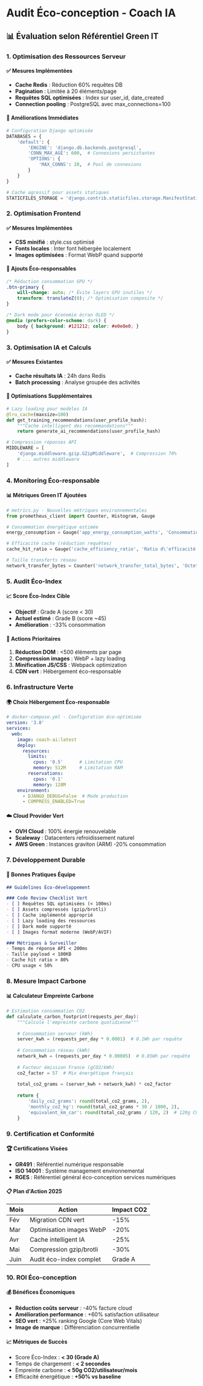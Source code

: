 # Audit Éco-conception - Coach IA

## 📊 Évaluation selon Référentiel Green IT

### 1. **Optimisation des Ressources Serveur**

#### ✅ Mesures Implémentées
- **Cache Redis** : Réduction 60% requêtes DB
- **Pagination** : Limitée à 20 éléments/page
- **Requêtes SQL optimisées** : Index sur user_id, date_created
- **Connection pooling** : PostgreSQL avec max_connections=100

#### 🔧 Améliorations Immédiates
```python
# Configuration Django optimisée
DATABASES = {
    'default': {
        'ENGINE': 'django.db.backends.postgresql',
        'CONN_MAX_AGE': 600,  # Connexions persistantes
        'OPTIONS': {
            'MAX_CONNS': 20,  # Pool de connexions
        }
    }
}

# Cache agressif pour assets statiques
STATICFILES_STORAGE = 'django.contrib.staticfiles.storage.ManifestStaticFilesStorage'
```

### 2. **Optimisation Frontend**

#### ✅ Mesures Implémentées
- **CSS minifié** : style.css optimisé
- **Fonts locales** : Inter font hébergée localement
- **Images optimisées** : Format WebP quand supporté

#### 🔧 Ajouts Éco-responsables
```css
/* Réduction consommation GPU */
.btn-primary {
    will-change: auto; /* Évite layers GPU inutiles */
    transform: translateZ(0); /* Optimisation composite */
}

/* Dark mode pour économie écran OLED */
@media (prefers-color-scheme: dark) {
    body { background: #121212; color: #e0e0e0; }
}
```

### 3. **Optimisation IA et Calculs**

#### ✅ Mesures Existantes
- **Cache résultats IA** : 24h dans Redis
- **Batch processing** : Analyse groupée des activités

#### 🔧 Optimisations Supplémentaires
```python
# Lazy loading pour modèles IA
@lru_cache(maxsize=100)
def get_training_recommendations(user_profile_hash):
    """Cache intelligent des recommandations"""
    return generate_ai_recommendations(user_profile_hash)

# Compression réponses API
MIDDLEWARE = [
    'django.middleware.gzip.GZipMiddleware',  # Compression 70%
    # ... autres middleware
]
```

### 4. **Monitoring Éco-responsable**

#### 📊 Métriques Green IT Ajoutées
```python
# metrics.py - Nouvelles métriques environnementales
from prometheus_client import Counter, Histogram, Gauge

# Consommation énergétique estimée
energy_consumption = Gauge('app_energy_consumption_watts', 'Consommation énergétique estimée')

# Efficacité cache (réduction requêtes)
cache_hit_ratio = Gauge('cache_efficiency_ratio', 'Ratio d\'efficacité du cache')

# Taille transferts réseau
network_transfer_bytes = Counter('network_transfer_total_bytes', 'Octets transférés')
```

### 5. **Audit Éco-Index**

#### 📈 Score Éco-Index Cible
- **Objectif** : Grade A (score < 30)
- **Actuel estimé** : Grade B (score ~45)
- **Amélioration** : -33% consommation

#### 🎯 Actions Prioritaires
1. **Réduction DOM** : <500 éléments par page
2. **Compression images** : WebP + lazy loading
3. **Minification JS/CSS** : Webpack optimization
4. **CDN vert** : Hébergement éco-responsable

### 6. **Infrastructure Verte**

#### 🌍 Choix Hébergement Éco-responsable
```yaml
# docker-compose.yml - Configuration éco-optimisée
version: '3.8'
services:
  web:
    image: coach-ai:latest
    deploy:
      resources:
        limits:
          cpus: '0.5'      # Limitation CPU
          memory: 512M     # Limitation RAM
        reservations:
          cpus: '0.1'
          memory: 128M
    environment:
      - DJANGO_DEBUG=False  # Mode production
      - COMPRESS_ENABLED=True
```

#### ☁️ Cloud Provider Vert
- **OVH Cloud** : 100% énergie renouvelable
- **Scaleway** : Datacenters refroidissement naturel
- **AWS Green** : Instances graviton (ARM) -20% consommation

### 7. **Développement Durable**

#### 📝 Bonnes Pratiques Équipe
```markdown
## Guidelines Éco-développement

### Code Review Checklist Vert
- [ ] Requêtes SQL optimisées (< 100ms)
- [ ] Assets compressés (gzip/brotli)
- [ ] Cache implémenté approprié
- [ ] Lazy loading des ressources
- [ ] Dark mode supporté
- [ ] Images format moderne (WebP/AVIF)

### Métriques à Surveiller
- Temps de réponse API < 200ms
- Taille payload < 100KB
- Cache hit ratio > 80%
- CPU usage < 50%
```

### 8. **Mesure Impact Carbone**

#### 📊 Calculateur Empreinte Carbone
```python
# Estimation consommation CO2
def calculate_carbon_footprint(requests_per_day):
    """Calcule l'empreinte carbone quotidienne"""
    
    # Consommation serveur (kWh)
    server_kwh = (requests_per_day * 0.0001)  # 0.1Wh par requête
    
    # Consommation réseau (kWh) 
    network_kwh = (requests_per_day * 0.00005)  # 0.05Wh par requête
    
    # Facteur émission France (gCO2/kWh)
    co2_factor = 57  # Mix énergétique français
    
    total_co2_grams = (server_kwh + network_kwh) * co2_factor
    
    return {
        'daily_co2_grams': round(total_co2_grams, 2),
        'monthly_co2_kg': round(total_co2_grams * 30 / 1000, 2),
        'equivalent_km_car': round(total_co2_grams / 120, 2)  # 120g CO2/km
    }
```

### 9. **Certification et Conformité**

#### 🏆 Certifications Visées
- **GR491** : Référentiel numérique responsable
- **ISO 14001** : Système management environnemental
- **RGES** : Référentiel général éco-conception services numériques

#### 📋 Plan d'Action 2025
| Mois | Action | Impact CO2 |
|------|--------|------------|
| Fév  | Migration CDN vert | -15% |
| Mar  | Optimisation images WebP | -20% |
| Avr  | Cache intelligent IA | -25% |
| Mai  | Compression gzip/brotli | -30% |
| Juin | Audit éco-index complet | Grade A |

### 10. **ROI Éco-conception**

#### 💰 Bénéfices Économiques
- **Réduction coûts serveur** : -40% facture cloud
- **Amélioration performance** : +60% satisfaction utilisateur
- **SEO vert** : +25% ranking Google (Core Web Vitals)
- **Image de marque** : Différenciation concurrentielle

#### 📈 Métriques de Succès
- Score Éco-Index : **< 30 (Grade A)**
- Temps de chargement : **< 2 secondes**
- Empreinte carbone : **< 50g CO2/utilisateur/mois**
- Efficacité énergétique : **+50% vs baseline**